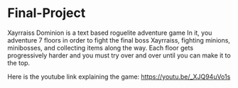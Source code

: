 # Final-Project
Xayrraiss Dominion is a text based roguelite adventure game
In it, you adventure 7 floors in order to fight the final boss Xayrraiss, fighting minions, minibosses, and collecting items along the way.
Each floor gets progressively harder and you must try over and over until you can make it to the top.

Here is the youtube link explaining the game:
https://youtu.be/_XJQ94uVo1s
